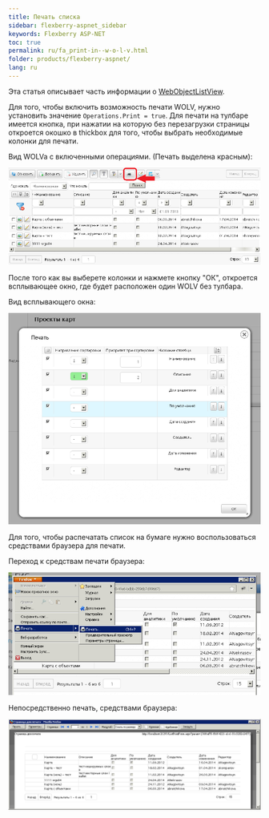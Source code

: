 ```yaml
---
title: Печать списка
sidebar: flexberry-aspnet_sidebar
keywords: Flexberry ASP-NET
toc: true
permalink: ru/fa_print-in--w-o-l-v.html
folder: products/flexberry-aspnet/
lang: ru
---
```

Эта статья описывает часть информации о [WebObjectListView](web-object-list-view.html).

Для того, чтобы включить возможность печати WOLV, нужно установить значение `Operations.Print = true`. Для печати на тулбаре имеется кнопка, при нажатии на
которую без перезагрузки страницы откроется окошко в thickbox для того, чтобы выбрать необходимые колонки для печати.

Вид WOLVa с включенными операциями. (Печать выделена красным):

![](/images/pages/img/page/WebObjectListView/AllOperationsWolvPrintSelected.png)

После того как вы выберете колонки и нажмете кнопку "ОК", откроется всплывающее окно, где будет расположен один WOLV без тулбара.

Вид всплывающего окна:

![](/images/pages/img/page/WebObjectListView/Print.png)
 
Для того, чтобы распечатать список на бумаге нужно воспользоваться средствами браузера для печати.

Переход к средствам печати браузера:

![](/images/pages/img/page/WebObjectListView/Print2.png)

Непосредственно печать, средствами браузера:

![](/images/pages/img/page/WebObjectListView/Print3.png)



